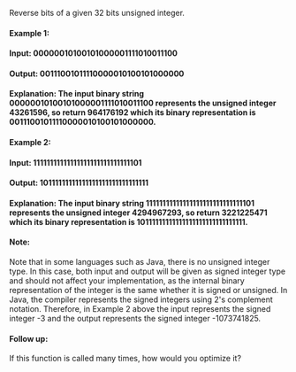 Reverse bits of a given 32 bits unsigned integer.

 
#### Example 1:

#### Input: 00000010100101000001111010011100
#### Output: 00111001011110000010100101000000
#### Explanation: The input binary string 00000010100101000001111010011100 represents the unsigned integer 43261596, so return 964176192 which its binary representation is 00111001011110000010100101000000.
#### Example 2:

#### Input: 11111111111111111111111111111101
#### Output: 10111111111111111111111111111111
#### Explanation: The input binary string 11111111111111111111111111111101 represents the unsigned integer 4294967293, so return 3221225471 which its binary representation is 10111111111111111111111111111111.
 

#### Note:

Note that in some languages such as Java, there is no unsigned integer type. In this case, both input and output will be given as signed integer type and should not affect your implementation, as the internal binary representation of the integer is the same whether it is signed or unsigned.
In Java, the compiler represents the signed integers using 2's complement notation. Therefore, in Example 2 above the input represents the signed integer -3 and the output represents the signed integer -1073741825.
 

#### Follow up:

If this function is called many times, how would you optimize it?
